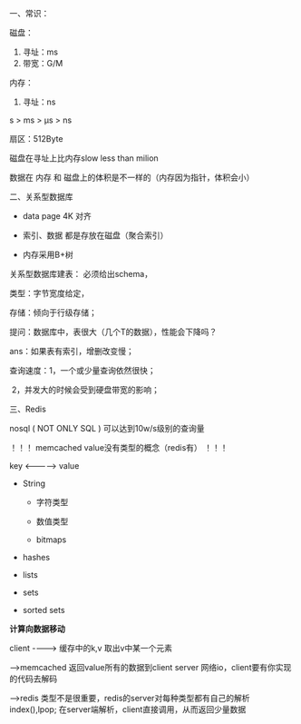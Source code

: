 一、常识：

磁盘：

1. 寻址：ms
2. 带宽：G/M

内存：

1. 寻址：ns

s > ms > μs > ns

扇区：512Byte

磁盘在寻址上比内存slow less than milion 

数据在 内存 和  磁盘上的体积是不一样的（内存因为指针，体积会小）

二、关系型数据库

- data page 4K 对齐

- 索引、数据 都是存放在磁盘（聚合索引）

- 内存采用B+树

关系型数据库建表： 必须给出schema，

类型：字节宽度给定，

存储：倾向于行级存储；

提问：数据库中，表很大（几个T的数据），性能会下降吗？

ans：如果表有索引，增删改变慢；

查询速度：1，一个或少量查询依然很快；

​					2，并发大的时候会受到硬盘带宽的影响；

三、Redis

nosql ( NOT ONLY SQL ) 可以达到10w/s级别的查询量

！！！ memcached  value没有类型的概念（redis有） ！！！

key <-----> value  

- String

  - 字符类型

  - 数值类型

  - bitmaps

- hashes

- lists

- sets

- sorted sets 

**计算向数据移动**

client ---->  缓存中的k,v 取出v中某一个元素

-->memcached 返回value所有的数据到client server 网络io，client要有你实现的代码去解码

-->redis 类型不是很重要，redis的server对每种类型都有自己的解析index(),lpop; 在server端解析，client直接调用，从而返回少量数据